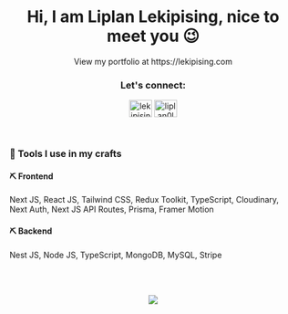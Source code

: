 <h1 align="center">Hi, I am <strong>Liplan Lekipising</strong>, nice to meet you 😉</h1>
<p align="center">View my portfolio at https://lekipising.com <br/>
<h3 align="center">Let's connect:</h3>
<p align="center">
<a href="https://twitter.com/lekipising" target="blank"><img align="center" src="https://raw.githubusercontent.com/rahuldkjain/github-profile-readme-generator/master/src/images/icons/Social/twitter.svg" alt="lekipising" height="30" width="40" /></a>
<a href="https://linkedin.com/in/liplan0lekipising/" target="blank"><img align="center" src="https://raw.githubusercontent.com/rahuldkjain/github-profile-readme-generator/master/src/images/icons/Social/linked-in-alt.svg" alt="liplan0lekipising" height="30" width="40" /></a>
</p>
<br />
<h3 align="left">🧰 Tools I use in my crafts</h3>

<h4 align="left">⛏️ Frontend</h3>
<p align="left">Next JS, React JS, Tailwind CSS, Redux Toolkit, TypeScript, Cloudinary, Next Auth, Next JS API Routes, Prisma, Framer Motion</p>

<h4 align="left">⛏️ Backend</h3>
<p align="left">Nest JS, Node JS, TypeScript, MongoDB, MySQL, Stripe</p>
<br />
<br />
<p  align="center" >
  <img align="center" src="https://github-readme-streak-stats-two.vercel.app/?user=Lekipising&theme=radical&hide_border=true&border_radius=8" /> <br /> <br />
</a>
</p>

